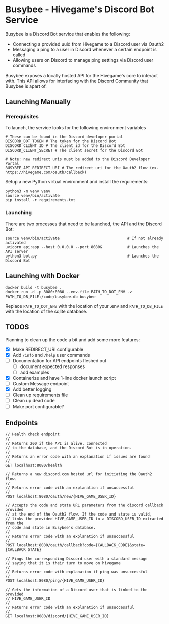 # Busybee - Hivegame's Discord Bot Service

Busybee is a Discord Bot service that enables the following:

- Connecting a provided uuid from Hivegame to a Discord user via Oauth2
- Messaging a ping to a user in Discord whenever a certain endpoint is called
- Allowing users on Discord to manage ping settings via Discord user commands

Busybee exposes a locally hosted API for the Hivegame's core to interact with.
This API allows for interfacing with the Discord Community that Busybee is apart of.

## Launching Manually  

### Prerequisites

To launch, the service looks for the following environment variables

```
# These can be found in the Discord developer portal
DISCORD_BOT_TOKEN # The token for the Discord Bot
DISCORD_CLIENT_ID # The client id for the Discord Bot
DISCORD_CLIENT_SECRET # The client secret for the Discord Bot

# Note: new redirect uris must be added to the Discord Developer Portal
BUSYBEE_API_REDIRECT_URI # The redirect uri for the Oauth2 flow (ex. https://hivegame.com/oauth/callback)
```

Setup a new Python virtual environment and install the requirements:

```console
python3 -m venv venv
source venv/bin/activate
pip install -r requirements.txt
```

### Launching

There are two processes that need to be launched, the API and the Discord Bot:

```console
source venv/bin/activate                              # If not already activated
uvicorn api:app --host 0.0.0.0 --port 8080&           # Launches the API server
python3 bot.py                                        # Launches the Discord Bot
```

## Launching with Docker

```console
docker build -t busybee .
docker run -d -p 8080:8080 --env-file PATH_TO_DOT_ENV -v PATH_TO_DB_FILE:/code/busybee.db busybee
```

Replace `PATH_TO_DOT_ENV` with the location of your .env and `PATH_TO_DB_FILE` with the location of the sqlite database.

## TODOS

Planning to clean up the code a bit and add some more features:

- [x] Make REDIRECT\_URI configurable
- [x] Add `/info` and `/help` user commands
- [ ] Documentation for API endpoints fleshed out 
    - [ ] document expected responses 
    - [ ] add examples
- [x] Containerize and have 1-line docker launch script 
- [ ] Custom Message endpoint
- [x] Add better logging
- [ ] Clean up requirements file
- [ ] Clean up dead code
- [ ] Make port configurable?

## Endpoints

```
// Health check endpoint
//
// Returns 200 if the API is alive, connected
// to the database, and the Discord Bot is in operation. 
//
// Returns an error code with an explanation if issues are found
// 
GET localhost:8080/health

// Returns a new discord.com hosted url for initiating the Oauth2 flow. 
//
// Returns error code with an explanation if unsuccessful 
//
POST localhost:8080/oauth/new/{HIVE_GAME_USER_ID}

// Accepts the code and state URL parameters from the discord callback provided 
// at the end of the Oauth2 flow. If the code and state is valid, 
// links the provided HIVE_GAME_USER_ID to a DISCORD_USER_ID extracted from the 
// code and state in Busybee's database.
// 
// Returns error code with an explanation if unsuccessful
//
POST localhost:8080/oauth/callback?code={CALLBACK_CODE}&state={CALLBACK_STATE}

// Pings the corresponding Discord user with a standard message 
// saying that it is their turn to move on hivegame
//
// Returns error code with explanation if ping was unsuccessful 
//
POST localhost:8080/ping/{HIVE_GAME_USER_ID} 

// Gets the information of a Discord user that is linked to the provided 
// HIVE_GAME_USER_ID 
//
// Returns error code with an explanation if unsuccessful
//
GET localhost:8080/discord/{HIVE_GAME_USER_ID}
```
